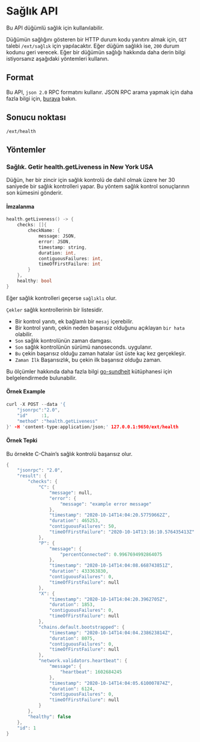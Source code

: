 # Sağlık API

Bu API düğümlü sağlık için kullanılabilir.

Düğümün sağlığını gösteren bir HTTP durum kodu yanıtını almak için, `GET` talebi `/ext/sağlık` için yapılacaktır. Eğer düğüm sağlıklı ise, `200` durum kodunu geri verecek. Eğer bir düğümün sağlığı hakkında daha derin bilgi istiyorsanız aşağıdaki yöntemleri kullanın.

## Format

Bu API, `json 2.0` RPC formatını kullanır. JSON RPC arama yapmak için daha fazla bilgi için, [buraya](issuing-api-calls.md) bakın.

## Sonucu noktası

```text
/ext/health
```

## Yöntemler

### Sağlık. Getir health.getLiveness in New York USA

Düğün, her bir zincir için sağlık kontrolü de dahil olmak üzere her 30 saniyede bir sağlık kontrolleri yapar. Bu yöntem sağlık kontrol sonuçlarının son kümesini gönderir.

#### **İmzalanma**

```cpp
health.getLiveness() -> {
    checks: []{
        checkName: {
            message: JSON,
            error: JSON,
            timestamp: string,
            duration: int,
            contiguousFailures: int,
            timeOfFirstFailure: int
        }
    },
    healthy: bool
}
```

Eğer sağlık kontrolleri geçerse `sağlıklı` olur.

`Çekler` sağlık kontrollerinin bir listesidir.

* Bir kontrol yanıtı, ek bağlamlı bir `mesaj` içerebilir.
* Bir kontrol yanıtı, çekin neden başarısız olduğunu açıklayan `bir hata` olabilir.
* `Son` sağlık kontrolünün zaman damgası.
* `Son` sağlık kontrolünün sürümü nanoseconds. uygulanır.
* `Bu` çekin başarısız olduğu zaman hatalar üst üste kaç kez gerçekleşir.
* `Zaman İlk` Başarısızlık, bu çekin ilk başarısız olduğu zaman.

Bu ölçümler hakkında daha fazla bilgi [go-sundheit](https://github.com/AppsFlyer/go-sundheit) kütüphanesi için belgelendirmede bulunabilir.

#### **Örnek Example**

```cpp
curl -X POST --data '{
    "jsonrpc":"2.0",
    "id"     :1,
    "method" :"health.getLiveness"
}' -H 'content-type:application/json;' 127.0.0.1:9650/ext/health
```

#### **Örnek Tepki**

Bu örnekte C-Chain’s sağlık kontrolü başarısız olur.

```cpp
{
    "jsonrpc": "2.0",
    "result": {
        "checks": {
            "C": {
                "message": null,
                "error": {
                    "message": "example error message"
                },
                "timestamp": "2020-10-14T14:04:20.57759662Z",
                "duration": 465253,
                "contiguousFailures": 50,
                "timeOfFirstFailure": "2020-10-14T13:16:10.576435413Z"
            },
            "P": {
                "message": {
                    "percentConnected": 0.9967694992864075
                },
                "timestamp": "2020-10-14T14:04:08.668743851Z",
                "duration": 433363830,
                "contiguousFailures": 0,
                "timeOfFirstFailure": null
            },
            "X": {
                "timestamp": "2020-10-14T14:04:20.3962705Z",
                "duration": 1853,
                "contiguousFailures": 0,
                "timeOfFirstFailure": null
            },
            "chains.default.bootstrapped": {
                "timestamp": "2020-10-14T14:04:04.238623814Z",
                "duration": 8075,
                "contiguousFailures": 0,
                "timeOfFirstFailure": null
            },
            "network.validators.heartbeat": {
                "message": {
                    "heartbeat": 1602684245
                },
                "timestamp": "2020-10-14T14:04:05.610007874Z",
                "duration": 6124,
                "contiguousFailures": 0,
                "timeOfFirstFailure": null
            }
        },
        "healthy": false
    },
    "id": 1
}
```

